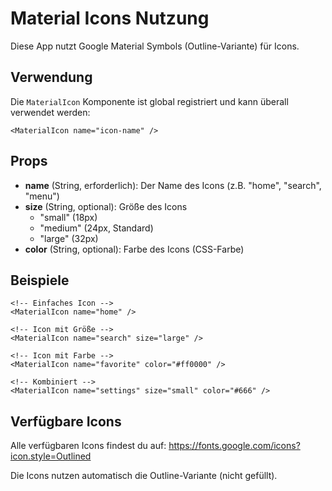# Material Icons Nutzung

Diese App nutzt Google Material Symbols (Outline-Variante) für Icons.

## Verwendung

Die `MaterialIcon` Komponente ist global registriert und kann überall verwendet werden:

```vue
<MaterialIcon name="icon-name" />
```

## Props

- **name** (String, erforderlich): Der Name des Icons (z.B. "home", "search", "menu")
- **size** (String, optional): Größe des Icons
  - "small" (18px)
  - "medium" (24px, Standard)
  - "large" (32px)
- **color** (String, optional): Farbe des Icons (CSS-Farbe)

## Beispiele

```vue
<!-- Einfaches Icon -->
<MaterialIcon name="home" />

<!-- Icon mit Größe -->
<MaterialIcon name="search" size="large" />

<!-- Icon mit Farbe -->
<MaterialIcon name="favorite" color="#ff0000" />

<!-- Kombiniert -->
<MaterialIcon name="settings" size="small" color="#666" />
```

## Verfügbare Icons

Alle verfügbaren Icons findest du auf: https://fonts.google.com/icons?icon.style=Outlined

Die Icons nutzen automatisch die Outline-Variante (nicht gefüllt).